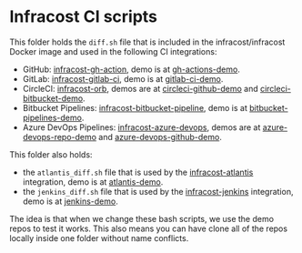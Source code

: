# Infracost CI scripts

This folder holds the `diff.sh` file that is included in the infracost/infracost Docker image and used in the following CI integrations:
- GitHub: [infracost-gh-action](https://github.com/infracost/infracost-gh-action), demo is at [gh-actions-demo](https://github.com/infracost/gh-actions-demo).
- GitLab: [infracost-gitlab-ci](https://gitlab.com/infracost/infracost-gitlab-ci), demo is at [gitlab-ci-demo](https://gitlab.com/infracost/gitlab-ci-demo).
- CircleCI: [infracost-orb](https://github.com/infracost/infracost-orb), demos are at [circleci-github-demo](https://github.com/infracost/circleci-github-demo) and [circleci-bitbucket-demo](https://bitbucket.org/infracost/circleci-bitbucket-demo).
- Bitbucket Pipelines: [infracost-bitbucket-pipeline](https://bitbucket.org/infracost/infracost-bitbucket-pipeline), demo is at [bitbucket-pipelines-demo](https://bitbucket.org/infracost/bitbucket-pipelines-demo).
- Azure DevOps Pipelines: [infracost-azure-devops](https://github.com/infracost/infracost-azure-devops), demos are at [azure-devops-repo-demo](https://dev.azure.com/infracost/base/_git/azure-devops-repo-demo) and [azure-devops-github-demo](https://github.com/infracost/azure-devops-github-demo).

This folder also holds:
- the `atlantis_diff.sh` file that is used by the [infracost-atlantis](https://github.com/infracost/infracost-atlantis/) integration, demo is at [atlantis-demo](https://github.com/infracost/atlantis-demo).
- the `jenkins_diff.sh` file that is used by the [infracost-jenkins](https://github.com/infracost/infracost-jenkins/) integration, demo is at [jenkins-demo](https://github.com/infracost/jenkins-demo).

The idea is that when we change these bash scripts, we use the demo repos to test it works. This also means you can have clone all of the repos locally inside one folder without name conflicts.
